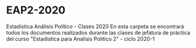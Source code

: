 # EAP2-2020
Estadística Análisis Político - Clases 2020
En esta carpeta se encontrará todos los documentos realizados durante las clases de jefatura de práctica del curso "Estadistica para Analisis Politico 2" - ciclo 2020-1
